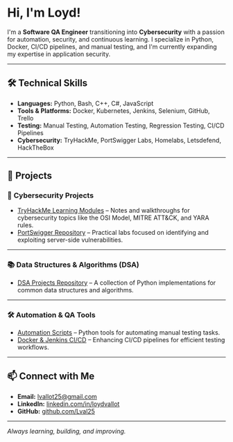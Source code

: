 # Hi, I'm Loyd!

I'm a **Software QA Engineer** transitioning into **Cybersecurity** with a passion for automation, security, and continuous learning. I specialize in Python, Docker, CI/CD pipelines, and manual testing, and I'm currently expanding my expertise in application security.

---

## 🛠️ Technical Skills
- **Languages:** Python, Bash, C++, C#, JavaScript  
- **Tools & Platforms:** Docker, Kubernetes, Jenkins, Selenium, GitHub, Trello  
- **Testing:** Manual Testing, Automation Testing, Regression Testing, CI/CD Pipelines  
- **Cybersecurity:** TryHackMe, PortSwigger Labs, Homelabs, Letsdefend, HackTheBox  

---

## 🚀 Projects

### 🔐 **Cybersecurity Projects**
- [TryHackMe Learning Modules](https://github.com/Lval25/TryHackMe-Modules) – Notes and walkthroughs for cybersecurity topics like the OSI Model, MITRE ATT&CK, and YARA rules.  
- [PortSwigger Repository](https://github.com/Lval25/PortSwigger) – Practical labs focused on identifying and exploiting server-side vulnerabilities.  

---

### 📚 **Data Structures & Algorithms (DSA)**
- [DSA Projects Repository](https://github.com/Lval25/DSA-Algorithms) – A collection of Python implementations for common data structures and algorithms.

---

### 🛠️ **Automation & QA Tools**
- [Automation Scripts](https://github.com/Lval25/Automation-Scripts) – Python tools for automating manual testing tasks.  
- [Docker & Jenkins CI/CD](https://github.com/Lval25/Docker-Jenkins-CI-CD) – Enhancing CI/CD pipelines for efficient testing workflows.  

---

## 📫 Connect with Me

- **Email:** lvallot25@gmail.com  
- **LinkedIn:** [linkedin.com/in/loydvallot](https://www.linkedin.com/in/loydvallot)  
- **GitHub:** [github.com/Lval25](https://github.com/Lval25)  

---

*Always learning, building, and improving.*  
